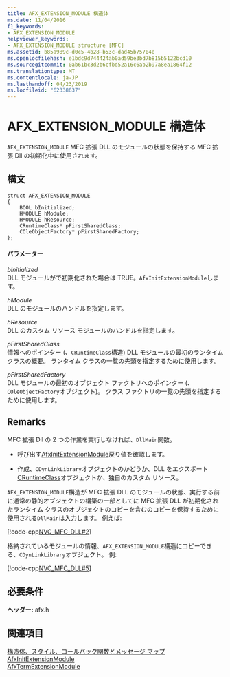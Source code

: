 ```yaml
---
title: AFX_EXTENSION_MODULE 構造体
ms.date: 11/04/2016
f1_keywords:
- AFX_EXTENSION_MODULE
helpviewer_keywords:
- AFX_EXTENSION_MODULE structure [MFC]
ms.assetid: b85a989c-d0c5-4b28-b53c-dad45b75704e
ms.openlocfilehash: e1bdc9d744424ab0ad59be3bd7b815b5122bcd10
ms.sourcegitcommit: 0ab61bc3d2b6cfbd52a16c6ab2b97a8ea1864f12
ms.translationtype: MT
ms.contentlocale: ja-JP
ms.lasthandoff: 04/23/2019
ms.locfileid: "62338637"
---
```

# <a name="afxextensionmodule-structure"></a>AFX_EXTENSION_MODULE 構造体

`AFX_EXTENSION_MODULE` MFC 拡張 DLL のモジュールの状態を保持する MFC 拡張 Dll の初期化中に使用されます。

## <a name="syntax"></a>構文

```
struct AFX_EXTENSION_MODULE
{
    BOOL bInitialized;
    HMODULE hModule;
    HMODULE hResource;
    CRuntimeClass* pFirstSharedClass;
    COleObjectFactory* pFirstSharedFactory;
};
```

#### <a name="parameters"></a>パラメーター

*bInitialized*<br/>
DLL モジュールがで初期化された場合は TRUE。`AfxInitExtensionModule`します。

*hModule*<br/>
DLL のモジュールのハンドルを指定します。

*hResource*<br/>
DLL のカスタム リソース モジュールのハンドルを指定します。

*pFirstSharedClass*<br/>
情報へのポインター (、`CRuntimeClass`構造) DLL モジュールの最初のランタイム クラスの概要。 ランタイム クラスの一覧の先頭を指定するために使用します。

*pFirstSharedFactory*<br/>
DLL モジュールの最初のオブジェクト ファクトリへのポインター (、`COleObjectFactory`オブジェクト)。 クラス ファクトリの一覧の先頭を指定するために使用します。

## <a name="remarks"></a>Remarks

MFC 拡張 Dll の 2 つの作業を実行しなければ、`DllMain`関数。

- 呼び出す[AfxInitExtensionModule](extension-dll-macros.md#afxinitextensionmodule)戻り値を確認します。

- 作成、`CDynLinkLibrary`オブジェクトのかどうか、DLL をエクスポート[CRuntimeClass](../../mfc/reference/cruntimeclass-structure.md)オブジェクトか、独自のカスタム リソース。

`AFX_EXTENSION_MODULE`構造が MFC 拡張 DLL のモジュールの状態、実行する前に通常の静的オブジェクトの構築の一部としてに MFC 拡張 DLL が初期化されたランタイム クラスのオブジェクトのコピーを含むのコピーを保持するために使用される`DllMain`は入力します。 例えば:

[!code-cpp[NVC_MFC_DLL#2](../../atl-mfc-shared/codesnippet/cpp/afx-extension-module-structure_1.cpp)]

格納されているモジュールの情報、`AFX_EXTENSION_MODULE`構造にコピーできる、`CDynLinkLibrary`オブジェクト。 例:

[!code-cpp[NVC_MFC_DLL#5](../../atl-mfc-shared/codesnippet/cpp/afx-extension-module-structure_2.cpp)]

## <a name="requirements"></a>必要条件

**ヘッダー:** afx.h

## <a name="see-also"></a>関連項目

[構造体、スタイル、コールバック関数とメッセージ マップ](../../mfc/reference/structures-styles-callbacks-and-message-maps.md)<br/>
[AfxInitExtensionModule](extension-dll-macros.md#afxinitextensionmodule)<br/>
[AfxTermExtensionModule](extension-dll-macros.md#afxtermextensionmodule)
